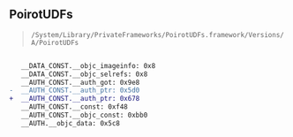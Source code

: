 ## PoirotUDFs

> `/System/Library/PrivateFrameworks/PoirotUDFs.framework/Versions/A/PoirotUDFs`

```diff

   __DATA_CONST.__objc_imageinfo: 0x8
   __DATA_CONST.__objc_selrefs: 0x8
   __AUTH_CONST.__auth_got: 0x9e8
-  __AUTH_CONST.__auth_ptr: 0x5d0
+  __AUTH_CONST.__auth_ptr: 0x678
   __AUTH_CONST.__const: 0xf48
   __AUTH_CONST.__objc_const: 0xbb0
   __AUTH.__objc_data: 0x5c8

```
